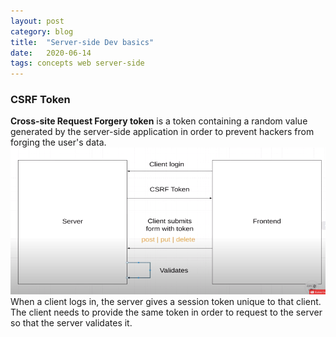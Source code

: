 ```yaml
---
layout: post
category: blog
title:  "Server-side Dev basics"
date:   2020-06-14
tags: concepts web server-side
---
```



### CSRF Token
<strong>Cross-site Request Forgery token</strong> is a token containing a random value generated by the server-side application in order to prevent hackers from forging the user's data. 
<span class="image fit"><img src="/images/csrf_token.png"/></span>
When a client logs in, the server gives a session token unique to that client. The client needs to provide the same token in order to request to the server so that the server validates it. 